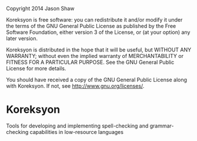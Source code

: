 Copyright 2014 Jason Shaw

Koreksyon is free software: you can redistribute it and/or modify
it under the terms of the GNU General Public License as published by
the Free Software Foundation, either version 3 of the License, or
(at your option) any later version.

Koreksyon is distributed in the hope that it will be useful,
but WITHOUT ANY WARRANTY; without even the implied warranty of
MERCHANTABILITY or FITNESS FOR A PARTICULAR PURPOSE.  See the
GNU General Public License for more details.

You should have received a copy of the GNU General Public License
along with Koreksyon.  If not, see <http://www.gnu.org/licenses/>.

Koreksyon
=========

Tools for developing and implementing spell-checking and grammar-checking capabilities in low-resource languages
